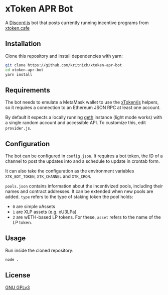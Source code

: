 # xToken APR Bot

A [Discord.js](https://github.com/discordjs/discord.js) bot that posts currently running incentive programs from [xtoken.cafe](https://xtoken.cafe/)

## Installation

Clone this repository and install dependencies with yarn:

```bash
git clone https://github.com/kritnich/xtoken-apr-bot
cd xtoken-apr-bot
yarn install
```

## Requirements
The bot needs to emulate a MetaMask wallet to use the [xToken/js](https://github.com/xtokenmarket/js) helpers, so it requires a connection to an Ethereum JSON RPC at least one account.

By default it expects a locally running [geth](https://github.com/ethereum/go-ethereum) instance (light mode works) with a single random account and accessible API. To customize this, edit `provider.js`.

## Configuration
The bot can be configured in `config.json`. It requires a bot token, the ID of a channel to post the updates into and a schedule to update in crontab form.

It can also take the configuration as the environment variables `XTK_BOT_TOKEN`, `XTK_CHANNEL` and `XTK_CRON`.

`pools.json` contains information about the incentivized pools, including their
names and contract addresses. It can be extended when new pools are added.
`type` refers to the type of staking token the pool holds:
 - `0` are simple xAssets
 - `1` are XLP assets (e.g. xU3LPa)
 - `2` are wETH-based LP tokens. For these, `asset` refers to the name of the LP
   token.

## Usage
Run inside the cloned repository:
```bash
node .
```

## License
[GNU GPLv3](https://choosealicense.com/licenses/gpl-3.0/)
